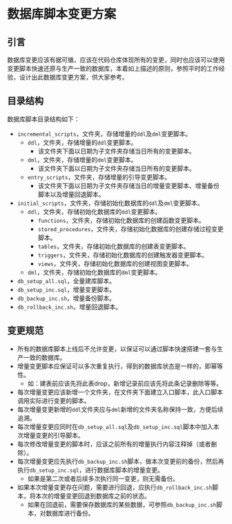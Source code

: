 # 数据库脚本变更方案

## 引言

数据库变更应该有据可循，应该在代码仓库体现所有的变更，同时也应该可以使用变更脚本快速还原与生产一致的数据库，本着如上描述的原则，参照平时的工作经验，设计出此数据库变更方案，供大家参考。

## 目录结构

数据库脚本目录结构如下：
- `incremental_scripts`，文件夹，存储增量的`ddl`及`dml`变更脚本。
  - `ddl`，文件夹，存储增量的`ddl`变更脚本。
    - 该文件夹下面以日期为子文件夹存储当日所有的变更脚本。
  - `dml`，文件夹，存储增量的`dml`变更脚本。
    - 该文件夹下面以日期为子文件夹存储当日所有的变更脚本。
  - `entry_scripts`，文件夹，存储增量的引导变更脚本。
    - 该文件夹下面以日期为子文件夹存储当日的增量变更脚本、增量备份脚本以及增量回退脚本。
- `initial_scripts`，文件夹，存储初始化数据库的`ddl`及`dml`变更脚本。
  - `ddl`，文件夹，存储初始化数据库的`ddl`变更脚本。
    - `functions`，文件夹，存储初始化数据库的创建函数变更脚本。
    - `stored_procedures`，文件夹，存储初始化数据库的创建存储过程变更脚本。
    - `tables`，文件夹，存储初始化数据库的创建表变更脚本。
    - `triggers`，文件夹，存储初始化数据库的创建触发器变更脚本。
    - `views`，文件夹，存储初始化数据库的创建视图变更脚本。
  - `dml`，文件夹，存储初始化数据库的`dml`变更脚本。
- `db_setup_all.sql`，全量建库脚本。
- `db_setup_inc.sql`，增量变更脚本。
- `db_backup_inc.sh`，增量备份脚本。
- `db_rollback_inc.sh`，增量回退脚本。

## 变更规范

- 所有的数据库脚本上线后不允许变更，以保证可以通过脚本快速搭建一套与生产一致的数据库。
- 增量变更脚本应保证可以多次重复执行，得到的数据库状态是一样的，即幂等性。
  - 如：建表前应该先将此表drop，新增记录前应该先将此条记录删除等等。
- 每次增量变更应该新增一个文件夹，在文件夹下面建立入口脚本，此入口脚本调用实际进行变更的脚本。
- 每次增量变更新增的`ddl`文件夹应与`dml`新增的文件夹名称保持一致，方便后续追溯。
- 每次增量变更应同时在`db_setup_all.sql`及`db_setup_inc.sql`脚本中加入本次增量变更的引导脚本。
- 每次修改增量变更的脚本时，应该之前所有的增量执行内容注释掉（或者删除）。
- 每次增量变更应先执行`db_backup_inc.sh`脚本，做本次变更前的备份，然后再执行`db_setup_inc.sql`，进行数据库脚本的增量变更。
  - 如果是第二次或者后续多次执行同一变更，则无需备份。
- 如果本次增量变更存在问题，需要进行回退，应执行`db_rollback_inc.sh`脚本，将本次的增量变更回退到数据库之前的状态。
  - 如果在回退前，需要保存数据库的某些数据，可参照`db_backup_inc.sh`脚本，对数据库进行备份。